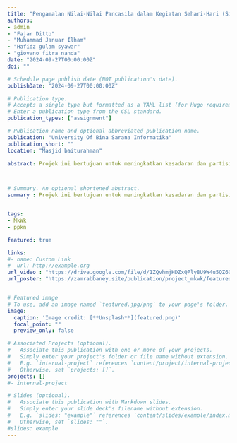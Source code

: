 ```yaml
---
title: "Pengamalan Nilai-Nilai Pancasila dalam Kegiatan Sehari-Hari (Sila Ke-3) - Gotong Royong"
authors:
- admin 
- "Fajar Ditto"
- "Muhammad Januar Ilham"
- "Hafidz gulam syawar"
- "giovano fitra nanda"
date: "2024-09-27T00:00:00Z"
doi: ""

# Schedule page publish date (NOT publication's date).
publishDate: "2024-09-27T00:00:00Z"

# Publication type.
# Accepts a single type but formatted as a YAML list (for Hugo requirements).
# Enter a publication type from the CSL standard.
publication_types: ["assignment"]

# Publication name and optional abbreviated publication name.
publication: "University Of Bina Sarana Informatika"
publication_short: ""
location: "Masjid baiturahman"

abstract: Projek ini bertujuan untuk meningkatkan kesadaran dan partisipasi masyarakat dalam menjaga kebersihan dan keindahan masjid melalui kegiatan gotong royong. Dengan kegiatan ini, diharapkan dapat meningkatkan rasa tanggung jawab dan kesadaran akan pentingnya menjaga kebersihan dan keindahan masjid. Selain itu, projek ini juga bertujuan untuk memperkuat hubungan antara masyarakat dan masjid, serta meningkatkan kesadaran akan pentingnya kerja sama dan gotong royong dalam masyarakat.



# Summary. An optional shortened abstract.
summary : Projek ini bertujuan untuk meningkatkan kesadaran dan partisipasi masyarakat dalam menjaga kebersihan dan keindahan masjid melalui kegiatan gotong royong. Dengan melibatkan masyarakat, diharapkan dapat meningkatkan rasa tanggung jawab dan kesadaran akan pentingnya menjaga kebersihan dan keindahan masjid.


tags:
- MkWk 
- ppkn

featured: true

links:
#- name: Custom Link
#  url: http://example.org
url_video : "https://drive.google.com/file/d/1ZQvhmjHDZxQPly8U9W4u5QZ6OERSOf05/view?usp=drive_link"
url_poster: "https://zamrabbaney.site/publication/project_mkwk/featured.png"


# Featured image
# To use, add an image named `featured.jpg/png` to your page's folder. 
image:
  caption: 'Image credit: [**Unsplash**](featured.png)'
  focal_point: ""
  preview_only: false

# Associated Projects (optional).
#   Associate this publication with one or more of your projects.
#   Simply enter your project's folder or file name without extension.
#   E.g. `internal-project` references `content/project/internal-project/index.md`.
#   Otherwise, set `projects: []`.
projects: []
#- internal-project

# Slides (optional).
#   Associate this publication with Markdown slides.
#   Simply enter your slide deck's filename without extension.
#   E.g. `slides: "example"` references `content/slides/example/index.md`.
#   Otherwise, set `slides: ""`.
#slides: example
---
```

